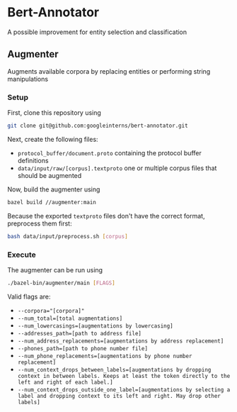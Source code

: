 # Bert-Annotator

A possible improvement for entity selection and classification

## Augmenter

Augments available corpora by replacing entities or performing string
manipulations

### Setup

First, clone this repository using 

```sh
git clone git@github.com:googleinterns/bert-annotator.git
```

Next, create the following files:
 - `protocol_buffer/document.proto` containing the protocol buffer definitions
 - `data/input/raw/[corpus].textproto` one or multiple corpus files that should be
   augmented

Now, build the augmenter using

```sh
bazel build //augmenter:main
```

Because the exported `textproto` files don't have the correct format,
preprocess them first:

```sh
bash data/input/preprocess.sh [corpus]
```

### Execute

The augmenter can be run using

```sh
./bazel-bin/augmenter/main [FLAGS]
```

Valid flags are:
 - `--corpora="[corpora]"`
 - `--num_total=[total augmentations]`
 - `--num_lowercasings=[augmentations by lowercasing]`
 - `--addresses_path=[path to address file]`
 - `--num_address_replacements=[augmentations by address replacement]`
 - `--phones_path=[path to phone number file]`
 - `--num_phone_replacements=[augmentations by phone number replacement]`
 - `--num_context_drops_between_labels=[augmentations by dropping context in between labels. Keeps at least the token directly to the left and right of each label.]`
 - `--num_context_drops_outside_one_label=[augmentations by selecting a label and dropping context to its left and right. May drop other labels]`
